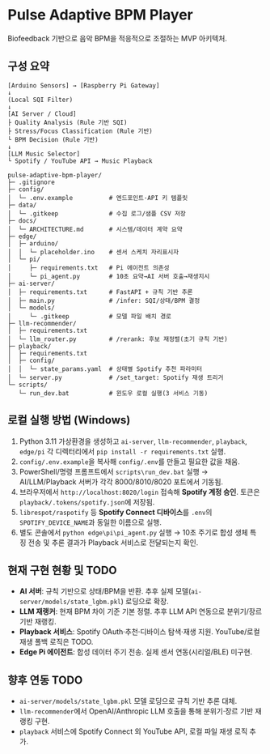 # Pulse Adaptive BPM Player

Biofeedback 기반으로 음악 BPM을 적응적으로 조절하는 MVP 아키텍처.

## 구성 요약

```
[Arduino Sensors] → [Raspberry Pi Gateway]
↓
(Local SQI Filter)
↓
[AI Server / Cloud]
├ Quality Analysis (Rule 기반 SQI)
├ Stress/Focus Classification (Rule 기반)
└ BPM Decision (Rule 기반)
↓
[LLM Music Selector]
└ Spotify / YouTube API → Music Playback
```

```
pulse-adaptive-bpm-player/
├─ .gitignore
├─ config/
│  └─ .env.example          # 엔드포인트·API 키 템플릿
├─ data/
│  └─ .gitkeep              # 수집 로그/샘플 CSV 저장
├─ docs/
│  └─ ARCHITECTURE.md       # 시스템/데이터 계약 요약
├─ edge/
│  ├─ arduino/
│  │  └─ placeholder.ino    # 센서 스케치 자리표시자
│  └─ pi/
│     ├─ requirements.txt   # Pi 에이전트 의존성
│     └─ pi_agent.py        # 10초 요약→AI 서버 호출→재생지시
├─ ai-server/
│  ├─ requirements.txt      # FastAPI + 규칙 기반 추론
│  ├─ main.py               # /infer: SQI/상태/BPM 결정
│  └─ models/
│     └─ .gitkeep           # 모델 파일 배치 경로
├─ llm-recommender/
│  ├─ requirements.txt
│  └─ llm_router.py         # /rerank: 후보 재정렬(초기 규칙 기반)
├─ playback/
│  ├─ requirements.txt
│  ├─ config/
│  │  └─ state_params.yaml  # 상태별 Spotify 추천 파라미터
│  └─ server.py             # /set_target: Spotify 재생 트리거
└─ scripts/
   └─ run_dev.bat           # 윈도우 로컬 실행(3 서비스 기동)
```

## 로컬 실행 방법 (Windows)

1. Python 3.11 가상환경을 생성하고 `ai-server`, `llm-recommender`, `playback`, `edge/pi` 각 디렉터리에서 `pip install -r requirements.txt` 실행.
2. `config/.env.example`을 복사해 `config/.env`를 만들고 필요한 값을 채움.
3. PowerShell/명령 프롬프트에서 `scripts\run_dev.bat` 실행 → AI/LLM/Playback 서버가 각각 8000/8010/8020 포트에서 기동됨.
4. 브라우저에서 `http://localhost:8020/login` 접속해 **Spotify 계정 승인**. 토큰은 `playback/.tokens/spotify.json`에 저장됨.
5. `librespot/raspotify` 등 **Spotify Connect 디바이스**를 `.env`의 `SPOTIFY_DEVICE_NAME`과 동일한 이름으로 실행.
6. 별도 콘솔에서 `python edge\pi\pi_agent.py` 실행 → 10초 주기로 합성 생체 특징 전송 및 추론 결과가 Playback 서비스로 전달되는지 확인.

## 현재 구현 현황 및 TODO

* **AI 서버**: 규칙 기반으로 상태/BPM을 반환. 추후 실제 모델(`ai-server/models/state_lgbm.pkl`) 로딩으로 확장.
* **LLM 재랭커**: 현재 BPM 차이 기준 기본 정렬. 추후 LLM API 연동으로 분위기/장르 기반 재랭킹.
* **Playback 서비스**: Spotify OAuth·추천·디바이스 탐색·재생 지원. YouTube/로컬 재생 폴백 로직은 TODO.
* **Edge Pi 에이전트**: 합성 데이터 주기 전송. 실제 센서 연동(시리얼/BLE) 미구현.

## 향후 연동 TODO

* `ai-server/models/state_lgbm.pkl` 모델 로딩으로 규칙 기반 추론 대체.
* `llm-recommender`에서 OpenAI/Anthropic LLM 호출을 통해 분위기·장르 기반 재랭킹 구현.
* `playback` 서비스에 Spotify Connect 외 YouTube API, 로컬 파일 재생 로직 추가.